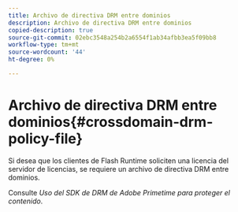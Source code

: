 ```yaml
---
title: Archivo de directiva DRM entre dominios
description: Archivo de directiva DRM entre dominios
copied-description: true
source-git-commit: 02ebc3548a254b2a6554f1ab34afbb3ea5f09bb8
workflow-type: tm+mt
source-wordcount: '44'
ht-degree: 0%

---
```


# Archivo de directiva DRM entre dominios{#crossdomain-drm-policy-file}

Si desea que los clientes de Flash Runtime soliciten una licencia del servidor de licencias, se requiere un archivo de directiva DRM entre dominios.

Consulte *Uso del SDK de DRM de Adobe Primetime para proteger el contenido*.
